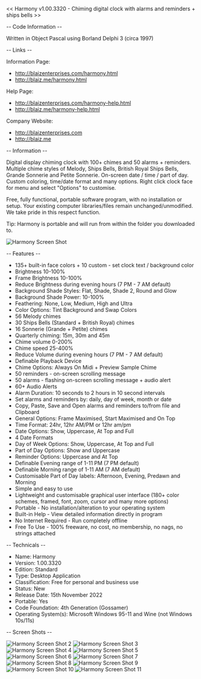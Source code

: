 << Harmony v1.00.3320 - Chiming digital clock with alarms and reminders + ships bells >>


-- Code Information --

Written in Object Pascal using Borland Delphi 3 (circa 1997)


-- Links --

Information Page: 
* http://blaizenterprises.com/harmony.html
* http://blaiz.me/harmony.html

Help Page:
* http://blaizenterprises.com/harmony-help.html
* http://blaiz.me/harmony-help.html

Company Website:
* http://blaizenterprises.com
* http://blaiz.me


-- Information --

Digital display chiming clock with 100+ chimes and 50 alarms + reminders. Multiple chime styles of Melody, Ships Bells, British Royal Ships Bells, Grande Sonnerie and Petite Sonnerie. On-screen date / time / part of day. Custom coloring, time/date format and many options. Right click clock face for menu and select "Options" to customise.

Free, fully functional, portable software program, with no installation or setup.  Your existing computer libraries/files remain unchanged/unmodified.  We take pride in this respect function.

Tip:
Harmony is portable and will run from within the folder you downloaded to.

![Harmony Screen Shot](screenshot.jpg?raw=true)


-- Features --

* 135+ built-in face colors + 10 custom - set clock text / background color
* Brightness 10-100%
* Frame Brightness 10-100%
* Reduce Brightness during evening hours (7 PM - 7 AM default)
* Background Shade Styles: Flat, Shade, Shade 2, Round and Glow
* Background Shade Power: 10-100%
* Feathering: None, Low, Medium, High and Ultra
* Color Options: Tint Background and Swap Colors
* 56 Melody chimes
* 30 Ships Bells (Standard + British Royal) chimes
* 16 Sonnerie (Grande + Petite) chimes
* Quarterly chiming: 15m, 30m and 45m
* Chime volume 0-200%
* Chime speed 25-400%
* Reduce Volume during evening hours (7 PM - 7 AM default)
* Definable Playback Device
* Chime Options: Always On Midi + Preview Sample Chime
* 50 reminders - on-screen scrolling message
* 50 alarms - flashing on-screen scrolling message + audio alert
* 60+ Audio Alerts
* Alarm Duration: 10 seconds to 2 hours in 10 second intervals
* Set alarms and reminders by: daily, day of week, month or date
* Copy, Paste, Save and Open alarms and reminders to/from file and Clipboard
* General Options: Frame Maximised, Start Maximised and On Top
* Time Format: 24hr, 12hr AM/PM or 12hr am/pm
* Date Options: Show, Uppercase, At Top and Full
* 4 Date Formats
* Day of Week Options: Show, Uppercase, At Top and Full
* Part of Day Options: Show and Uppercase
* Reminder Options: Uppercase and At Top
* Definable Evening range of 1-11 PM (7 PM default)
* Definable Morning range of 1-11 AM (7 AM default)
* Customisable Part of Day labels: Afternoon, Evening, Predawn and Morning
* Simple and easy to use
* Lightweight and customisable graphical user interface (180+ color schemes, framed, font, zoom, cursor and many more options)
* Portable - No installation/alteration to your operating system
* Built-in Help - View detailed information directly in program
* No Internet Required - Run completely offline
* Free To Use - 100% freeware, no cost, no membership, no nags, no strings attached


-- Technicals --

* Name: Harmony
* Version: 1.00.3320
* Edition: Standard
* Type: Desktop Application
* Classification: Free for personal and business use
* Status: New
* Release Date: 15th November 2022
* Portable: Yes
* Code Foundation: 4th Generation (Gossamer)
* Operating System(s): Microsoft Windows 95-11 and Wine (not Windows 10s/11s)


-- Screen Shots --

![Harmony Screen Shot 2](screenshot2.jpg?raw=true)
![Harmony Screen Shot 3](screenshot3.jpg?raw=true)
![Harmony Screen Shot 4](screenshot4.jpg?raw=true)
![Harmony Screen Shot 5](screenshot5.jpg?raw=true)
![Harmony Screen Shot 6](screenshot6.jpg?raw=true)
![Harmony Screen Shot 7](screenshot7.jpg?raw=true)
![Harmony Screen Shot 8](screenshot8.jpg?raw=true)
![Harmony Screen Shot 9](screenshot9.jpg?raw=true)
![Harmony Screen Shot 10](screenshot10.jpg?raw=true)
![Harmony Screen Shot 11](screenshot11.jpg?raw=true)
